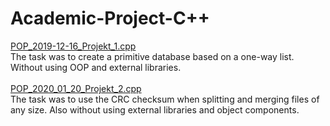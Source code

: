 # Academic-Project-C++

[POP_2019-12-16_Projekt_1.cpp](https://github.com/KlebowskiMaciej/Academic-Project-C-/blob/master/POP_2019-12-16_Projekt_1.cpp)
</br>The task was to create a primitive database based on a one-way list. Without using OOP and external libraries. 
</br>
</br>
[POP_2020_01_20_Projekt_2.cpp](https://github.com/KlebowskiMaciej/Academic-Project-C-/blob/master/POP_2020_01_20_Projekt_2.cpp)
</br>The task was to use the CRC checksum when splitting and merging files of any size. Also without using external libraries and object components. 
</br>
</br>
